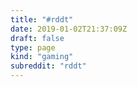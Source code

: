 ```yaml
---
title: "#rddt"
date: 2019-01-02T21:37:09Z
draft: false
type: page
kind: "gaming"
subreddit: "rddt"
---
```

